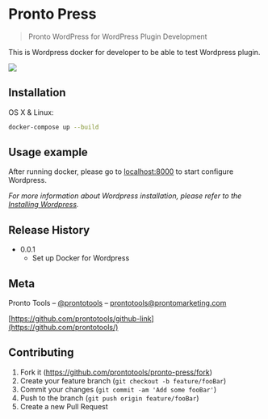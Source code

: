 # Pronto Press
> Pronto WordPress for WordPress Plugin Development

This is Wordpress docker for developer to be able to test Wordpress plugin. 

![](https://s.w.org/images/backgrounds/wordpress-bg-medblue.png)

## Installation

OS X & Linux:

```sh
docker-compose up --build
```

## Usage example

After running docker, please go to [localhost:8000](http://localhost:8000) to start configure Wordpress.

_For more information about Wordpress installation, please refer to the [Installing Wordpress](https://codex.wordpress.org/Installing_WordPress/)._

## Release History

* 0.0.1
    * Set up Docker for Wordpress

## Meta

Pronto Tools – [@prontotools](https://twitter.com/prontotools) – prontotools@prontomarketing.com

[https://github.com/prontotools/github-link](https://github.com/prontotools/)

## Contributing

1. Fork it (<https://github.com/prontotools/pronto-press/fork>)
2. Create your feature branch (`git checkout -b feature/fooBar`)
3. Commit your changes (`git commit -am 'Add some fooBar'`)
4. Push to the branch (`git push origin feature/fooBar`)
5. Create a new Pull Request

<!-- Markdown link & img dfn's -->
[npm-image]: https://img.shields.io/npm/v/datadog-metrics.svg?style=flat-square
[npm-url]: https://npmjs.org/package/datadog-metrics
[npm-downloads]: https://img.shields.io/npm/dm/datadog-metrics.svg?style=flat-square
[travis-image]: https://img.shields.io/travis/dbader/node-datadog-metrics/master.svg?style=flat-square
[travis-url]: https://travis-ci.org/dbader/node-datadog-metrics
[wiki]: https://github.com/yourname/yourproject/wiki
